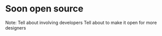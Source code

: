 # Soon open source

Note:
Tell about involving developers
Tell about to make it open for more designers
